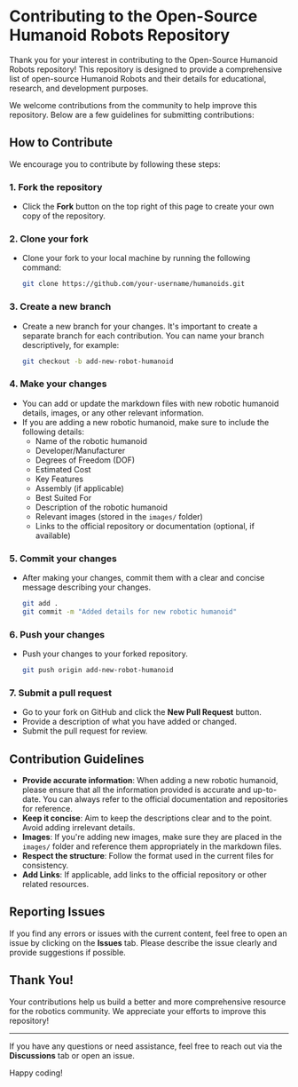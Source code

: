 # Contributing to the Open-Source Humanoid Robots Repository

Thank you for your interest in contributing to the Open-Source Humanoid Robots repository! This repository is designed to provide a comprehensive list of open-source Humanoid Robots and their details for educational, research, and development purposes.

We welcome contributions from the community to help improve this repository. Below are a few guidelines for submitting contributions:

## How to Contribute

We encourage you to contribute by following these steps:

### 1. **Fork the repository**
   - Click the **Fork** button on the top right of this page to create your own copy of the repository.

### 2. **Clone your fork**
   - Clone your fork to your local machine by running the following command:

     ```bash
     git clone https://github.com/your-username/humanoids.git
     ```

### 3. **Create a new branch**
   - Create a new branch for your changes. It's important to create a separate branch for each contribution. You can name your branch descriptively, for example:

     ```bash
     git checkout -b add-new-robot-humanoid
     ```

### 4. **Make your changes**
   - You can add or update the markdown files with new robotic humanoid details, images, or any other relevant information.
   - If you are adding a new robotic humanoid, make sure to include the following details:
     - Name of the robotic humanoid
     - Developer/Manufacturer
     - Degrees of Freedom (DOF)
     - Estimated Cost
     - Key Features
     - Assembly (if applicable)
     - Best Suited For
     - Description of the robotic humanoid
     - Relevant images (stored in the `images/` folder)
     - Links to the official repository or documentation (optional, if available)

### 5. **Commit your changes**
   - After making your changes, commit them with a clear and concise message describing your changes.

     ```bash
     git add .
     git commit -m "Added details for new robotic humanoid"
     ```

### 6. **Push your changes**
   - Push your changes to your forked repository.

     ```bash
     git push origin add-new-robot-humanoid
     ```

### 7. **Submit a pull request**
   - Go to your fork on GitHub and click the **New Pull Request** button.
   - Provide a description of what you have added or changed.
   - Submit the pull request for review.

## Contribution Guidelines

- **Provide accurate information**: When adding a new robotic humanoid, please ensure that all the information provided is accurate and up-to-date. You can always refer to the official documentation and repositories for reference.
- **Keep it concise**: Aim to keep the descriptions clear and to the point. Avoid adding irrelevant details.
- **Images**: If you're adding new images, make sure they are placed in the `images/` folder and reference them appropriately in the markdown files.
- **Respect the structure**: Follow the format used in the current files for consistency.
- **Add Links**: If applicable, add links to the official repository or other related resources.

## Reporting Issues

If you find any errors or issues with the current content, feel free to open an issue by clicking on the **Issues** tab. Please describe the issue clearly and provide suggestions if possible.

## Thank You!

Your contributions help us build a better and more comprehensive resource for the robotics community. We appreciate your efforts to improve this repository!

---

If you have any questions or need assistance, feel free to reach out via the **Discussions** tab or open an issue.

Happy coding!
